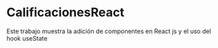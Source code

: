 # CalificacionesReact

Este trabajo muestra la adición de componentes en React js y el uso del hook useState

